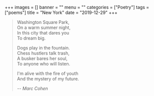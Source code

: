 +++
images = []
banner = ""
menu = ""
categories = ["Poetry"]
tags = ["poems"]
title = "New York"
date = "2019-12-29"
+++

> Washington Square Park,  
> On a warm summer night,  
> In this city that dares you  
> To dream big.  
>
> Dogs play in the fountain.  
> Chess hustlers talk trash,  
> A busker bares her soul,  
> To anyone who will listen.  
>
> I'm alive with the fire of youth  
> And the mystery of my future.  
>
> -- <cite>Marc Cohen</cite>
